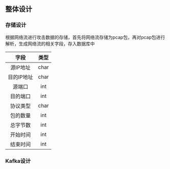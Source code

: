 ## 整体设计

### 存储设计

根据网络流进行攻击数据的存储，首先将网络流存储为pcap包，再对pcap包进行解析，生成网络流的相关字段，存入数据库中

|    字段    | 类型 |
| :--------: | :--: |
|  源IP地址  | char |
| 目的IP地址 | char |
|   源端口   | int  |
|  目的端口  | int  |
|  协议类型  | char |
|  包的数量  | int  |
|  总字节数  | int  |
|  开始时间  | int  |
|  结束时间  | int  |



### Kafka设计



